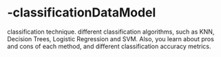 # -classificationDataModel
classification technique. different classification algorithms, such as KNN, Decision Trees, Logistic Regression and SVM. Also, you learn about pros and cons of each method, and different classification accuracy metrics.
